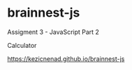 # brainnest-js

Assigment 3 - JavaScript Part 2

Calculator

https://kezicnenad.github.io/brainnest-js
